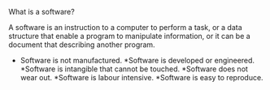 What is a software?

A software is an instruction to a computer to perform a task, or a data structure that enable a program to manipulate information, or it can be a document that describing another program.

* Software is not manufactured.
    *Software is developed or engineered.
*Software is intangible that cannot be touched.
*Software does not wear out.
*Software is labour intensive.
*Software is easy to reproduce.